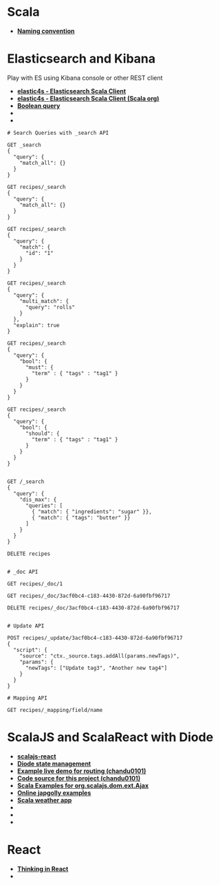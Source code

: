 # Scala 

- **[Naming convention](https://docs.scala-lang.org/style/naming-conventions.html)**



# Elasticsearch and Kibana
 
Play with ES using Kibana console or other REST client

- **[elastic4s - Elasticsearch Scala Client](https://github.com/sksamuel/elastic4s)**
- **[elastic4s - Elasticsearch Scala Client (Scala org)](https://index.scala-lang.org/sksamuel/elastic4s/elastic4s-core)**
- **[Boolean query](https://www.elastic.co/guide/en/elasticsearch/reference/current/query-dsl-bool-query.html)**
- **[]()**
- **[]()**

```
# Search Queries with _search API 

GET _search
{
  "query": {
    "match_all": {}
  }
}

GET recipes/_search
{
  "query": {
    "match_all": {}
  }
}

GET recipes/_search
{
  "query": {
    "match": {
      "id": "1"
    }
  }
}

GET recipes/_search
{
  "query": {
    "multi_match": {
      "query": "rolls"
    }
  },
  "explain": true
}

GET recipes/_search
{
  "query": {
    "bool": {
      "must": {
        "term" : { "tags" : "tag1" }
      }
    }
  }
}

GET recipes/_search
{
  "query": {
    "bool": {
      "should": {
        "term" : { "tags" : "tag1" }
      }
    }
  }
}


GET /_search
{
  "query": {
    "dis_max": {
      "queries": [
        { "match": { "ingredients": "sugar" }},
        { "match": { "tags": "butter" }}
      ]
    }
  }
}

DELETE recipes


# _doc API

GET recipes/_doc/1

GET recipes/_doc/3acf0bc4-c183-4430-872d-6a90fbf96717

DELETE recipes/_doc/3acf0bc4-c183-4430-872d-6a90fbf96717


# Update API

POST recipes/_update/3acf0bc4-c183-4430-872d-6a90fbf96717
{
  "script": {
    "source": "ctx._source.tags.addAll(params.newTags)",
    "params": {
      "newTags": ["Update tag3", "Another new tag4"]
    }
  }
}

# Mapping API

GET recipes/_mapping/field/name
```

# ScalaJS and ScalaReact with Diode

- **[scalajs-react](https://github.com/japgolly/scalajs-react)**
- **[Diode state management](https://github.com/suzaku-io/diode)**
- **[Example live demo for routing (chandu0101)](http://chandu0101.github.io/scalajs-react-template/)**
- **[Code source for this project (chandu0101)](https://github.com/chandu0101/scalajs-react-template/blob/master/src/main/scala/scalajsreact/template/routes/AppRouter.scala)**
- **[Scala Examples for org.scalajs.dom.ext.Ajax](https://www.programcreek.com/scala/org.scalajs.dom.ext.Ajax)**
- **[Online japgolly examples](https://japgolly.github.io/scalajs-react/#examples/ajax-1)**
- **[Scala weather app](https://github.com/malaman/scala-weather-app)**
- **[]()**
- **[]()**
- **[]()**


# React 

- **[Thinking in React](https://reactjs.org/docs/thinking-in-react.html)**
- **[]()**